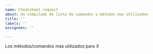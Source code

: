 ```yaml
---
name: Cheatsheet request
about: Un compilado de lista de comandos o métodos mas utilizados
title: ''
labels: ''
assignees: ''

---
```


Los métodos/comandos mas utilizados para _X_
